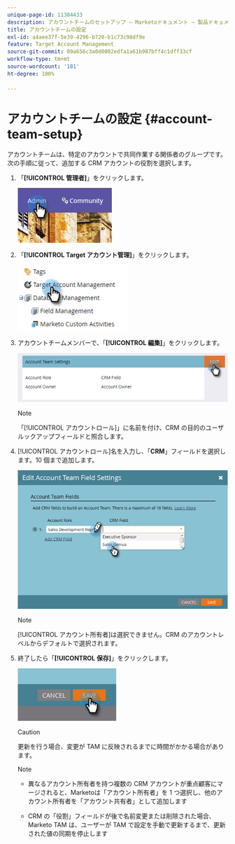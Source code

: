 ```yaml
---
unique-page-id: 11384433
description: アカウントチームのセットアップ — Marketoドキュメント — 製品ドキュメント
title: アカウントチームの設定
exl-id: a4aee37f-5e39-4296-b720-b1c73c98df9e
feature: Target Account Management
source-git-commit: 09a656c3a0d0002edfa1a61b987bff4c1dff33cf
workflow-type: tm+mt
source-wordcount: '181'
ht-degree: 100%

---
```


# アカウントチームの設定 {#account-team-setup}

アカウントチームは、特定のアカウントで共同作業する関係者のグループです。 次の手順に従って、追加する CRM アカウントの役割を選択します。

1. 「**[!UICONTROL 管理者]**」をクリックします。

   ![](assets/one-3.png)

1. 「**[!UICONTROL Target アカウント管理]**」をクリックします。

   ![](assets/account-team-setup-2.png)

1. アカウントチームメンバーで、「**[!UICONTROL 編集]**」をクリックします。

   ![](assets/3.png)

   >[!NOTE]
   >
   >「[!UICONTROL アカウントロール]」に名前を付け、CRM の目的のユーザルックアップフィールドと照合します。

1. [!UICONTROL アカウントロール]名を入力し、「**CRM**」フィールドを選択します。10 個まで追加します。

   ![](assets/four-2.png)

   >[!NOTE]
   >
   >[!UICONTROL アカウント所有者]は選択できません。CRM のアカウントレベルからデフォルトで選択されます。

1. 終了したら「**[!UICONTROL 保存]**」をクリックします。

   ![](assets/five-2.png)

   >[!CAUTION]
   >
   >更新を行う場合、変更が TAM に反映されるまでに時間がかかる場合があります。

   >[!NOTE]
   >
   >* 異なるアカウント所有者を持つ複数の CRM アカウントが重点顧客にマージされると、Marketoは「アカウント所有者」を 1 つ選択し、他のアカウント所有者を「アカウント共有者」として追加します
   >
   >* CRM の「役割」フィールドが後で名前変更または削除された場合、Marketo TAM は、ユーザーが TAM で設定を手動で更新するまで、更新された値の同期を停止します
